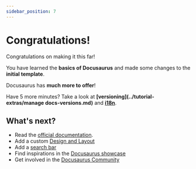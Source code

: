 ```yaml
---
sidebar_position: 7
---
```


# Congratulations!

Congratulations on making it this far!

You have learned the **basics of Docusaurus** and made some changes to the **initial template**.

Docusaurus has **much more to offer**!

Have 5 more minutes? Take a look at **[versioning](../tutorial-extras/manage docs-versions.md)** and **[i18n](../tutorial-extras/translate-your-site.md)**.

## What's next?

- Read the [official documentation](https://docusaurus.io/).
- Add a custom [Design and Layout](https://docusaurus.io/docs/styling-layout)
- Add a [search bar](https://docusaurus.io/docs/search)
- Find inspirations in the [Docusaurus showcase](https://docusaurus.io/showcase)
- Get involved in the [Docusaurus Community](https://docusaurus.io/community/support)
